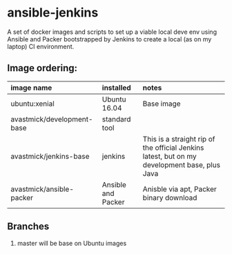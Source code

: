 # ansible-jenkins

A set of docker images and scripts to set up a viable local deve env using Ansible and Packer bootstrapped by Jenkins to create a local (as on my laptop) CI environment.

## Image ordering:


|image name |installed|notes|
|:---|:---|:---|
|ubuntu:xenial|Ubuntu 16.04|Base image
|avastmick/development-base|standard tool||
|avastmick/jenkins-base|jenkins|This is a straight rip of the official Jenkins latest, but on my development base, plus Java|
|avastmick/ansible-packer| Ansible and Packer|Anisble via apt, Packer binary download|


## Branches

1. master will be base on Ubuntu images

